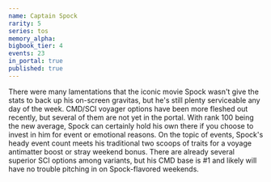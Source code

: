 ```yaml
---
name: Captain Spock
rarity: 5
series: tos
memory_alpha:
bigbook_tier: 4
events: 23
in_portal: true
published: true
---
```


There were many lamentations that the iconic movie Spock wasn't give the stats to back up his on-screen gravitas, but he's still plenty serviceable any day of the week. CMD/SCI voyager options have been more fleshed out recently, but several of them are not yet in the portal. With rank 100 being the new average, Spock can certainly hold his own there if you choose to invest in him for event or emotional reasons. On the topic of events, Spock's heady event count meets his traditional two scoops of traits for a voyage antimatter boost or stray weekend bonus. There are already several superior SCI options among variants, but his CMD base is #1 and likely will have no trouble pitching in on Spock-flavored weekends.
